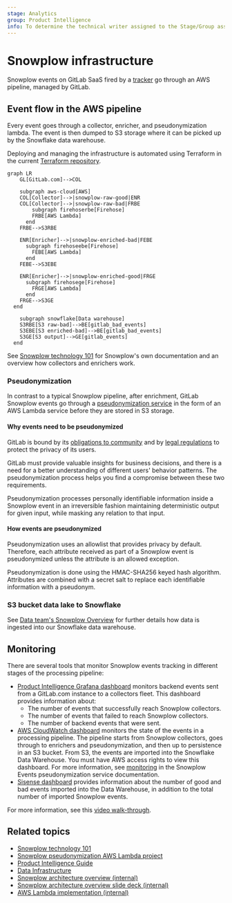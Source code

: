 ```yaml
---
stage: Analytics
group: Product Intelligence
info: To determine the technical writer assigned to the Stage/Group associated with this page, see https://about.gitlab.com/handbook/engineering/ux/technical-writing/#assignments
---
```


# Snowplow infrastructure

Snowplow events on GitLab SaaS fired by a [tracker](implementation.md) go through an AWS pipeline, managed by GitLab.

## Event flow in the AWS pipeline

Every event goes through a collector, enricher, and pseudonymization lambda. The event is then dumped to S3 storage where it can be picked up by the Snowflake data warehouse.

Deploying and managing the infrastructure is automated using Terraform in the current [Terraform repository](https://gitlab.com/gitlab-com/gl-infra/config-mgmt/-/tree/master/environments/aws-snowplow).

```mermaid
graph LR
    GL[GitLab.com]-->COL

    subgraph aws-cloud[AWS]
    COL[Collector]-->|snowplow-raw-good|ENR
    COL[Collector]-->|snowplow-raw-bad|FRBE
        subgraph firehoserbe[Firehose]
        FRBE[AWS Lambda]
      end
    FRBE-->S3RBE

    ENR[Enricher]-->|snowplow-enriched-bad|FEBE
      subgraph firehoseebe[Firehose]
        FEBE[AWS Lambda]
      end
    FEBE-->S3EBE

    ENR[Enricher]-->|snowplow-enriched-good|FRGE
      subgraph firehosege[Firehose]
        FRGE[AWS Lambda]
      end
    FRGE-->S3GE
  end

    subgraph snowflake[Data warehouse]
    S3RBE[S3 raw-bad]-->BE[gitlab_bad_events]
    S3EBE[S3 enriched-bad]-->BE[gitlab_bad_events]
    S3GE[S3 output]-->GE[gitlab_events]
  end
```

See [Snowplow technology 101](https://github.com/snowplow/snowplow/#snowplow-technology-101) for Snowplow's own documentation and an overview how collectors and enrichers work.

### Pseudonymization

In contrast to a typical Snowplow pipeline, after enrichment, GitLab Snowplow events go through a [pseudonymization service](https://gitlab.com/gitlab-org/analytics-section/product-intelligence/snowplow-pseudonymization) in the form of an AWS Lambda service before they are stored in S3 storage.

#### Why events need to be pseudonymized

GitLab is bound by its [obligations to community](https://about.gitlab.com/handbook/product/product-intelligence-guide/service-usage-data-commitment/)
and by [legal regulations](https://about.gitlab.com/handbook/legal/privacy/services-usage-data/) to protect the privacy of its users.

GitLab must provide valuable insights for business decisions, and there is a need
for a better understanding of different users' behavior patterns. The
pseudonymization process helps you find a compromise between these two requirements.

Pseudonymization processes personally identifiable information inside a Snowplow event in an irreversible fashion
maintaining deterministic output for given input, while masking any relation to that input.

#### How events are pseudonymized

Pseudonymization uses an allowlist that provides privacy by default. Therefore, each
attribute received as part of a Snowplow event is pseudonymized unless the attribute
is an allowed exception.

Pseudonymization is done using the HMAC-SHA256 keyed hash algorithm.
Attributes are combined with a secret salt to replace each identifiable information with a pseudonym.

### S3 bucket data lake to Snowflake

See [Data team's Snowplow Overview](https://about.gitlab.com/handbook/business-technology/data-team/platform/snowplow/) for further details how data is ingested into our Snowflake data warehouse.

## Monitoring

There are several tools that monitor Snowplow events tracking in different stages of the processing pipeline:

- [Product Intelligence Grafana dashboard](https://dashboards.gitlab.net/d/product-intelligence-main/product-intelligence-product-intelligence?orgId=1) monitors backend events sent from a GitLab.com instance to a collectors fleet. This dashboard provides information about:
  - The number of events that successfully reach Snowplow collectors.
  - The number of events that failed to reach Snowplow collectors.
  - The number of backend events that were sent.
- [AWS CloudWatch dashboard](https://console.aws.amazon.com/cloudwatch/home?region=us-east-1#dashboards:name=SnowPlow;start=P3D) monitors the state of the events in a processing pipeline. The pipeline starts from Snowplow collectors, goes through to enrichers and pseudonymization, and then up to persistence in an S3 bucket. From S3, the events are imported into the Snowflake Data Warehouse. You must have AWS access rights to view this dashboard. For more information, see [monitoring](https://gitlab.com/gitlab-org/analytics-section/product-intelligence/snowplow-pseudonymization#monitoring) in the Snowplow Events pseudonymization service documentation.
- [Sisense dashboard](https://app.periscopedata.com/app/gitlab/417669/Snowplow-Summary-Dashboard) provides information about the number of good and bad events imported into the Data Warehouse, in addition to the total number of imported Snowplow events.

For more information, see this [video walk-through](https://www.youtube.com/watch?v=NxPS0aKa_oU).

## Related topics

- [Snowplow technology 101](https://github.com/snowplow/snowplow/#snowplow-technology-101)
- [Snowplow pseudonymization AWS Lambda project](https://gitlab.com/gitlab-org/analytics-section/product-intelligence/snowplow-pseudonymization)
- [Product Intelligence Guide](https://about.gitlab.com/handbook/product/product-intelligence-guide/)
- [Data Infrastructure](https://about.gitlab.com/handbook/business-technology/data-team/platform/infrastructure/)
- [Snowplow architecture overview (internal)](https://www.youtube.com/watch?v=eVYJjzspsLU)
- [Snowplow architecture overview slide deck (internal)](https://docs.google.com/presentation/d/16gQEO5CAg8Tx4NBtfnZj-GF4juFI6HfEPWcZgH4Rn14/edit?usp=sharing)
- [AWS Lambda implementation (internal)](https://youtu.be/cQd0mdMhkQA)
